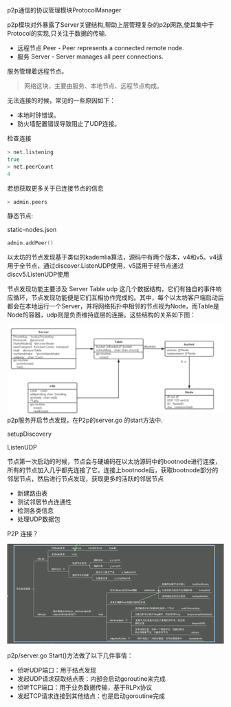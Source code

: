 p2p通信的协议管理模块ProtocolManager

p2p模块对外暴露了Server关键结构,帮助上层管理复杂的p2p网路,使其集中于Protocol的实现,只关注于数据的传输.

* 远程节点 Peer - Peer represents a connected remote node.
* 服务 Server - Server manages all peer connections.

服务管理着远程节点。

> 网络这块，主要由服务、本地节点、远程节点构成。

无法连接的时候，常见的一些原因如下：

* 本地时钟错误。
* 防火墙配置错误导致阻止了UDP连接。

检查连接

```go
> net.listening
true
> net.peerCount
4
```

若想获取更多关于已连接节点的信息

```go
> admin.peers
```

静态节点:

static-nodes.json

```go
admin.addPeer()
```

以太坊的节点发现基于类似的kademlia算法，源码中有两个版本，v4和v5。v4适用于全节点，通过discover.ListenUDP使用，v5适用于轻节点通过discv5.ListenUDP使用

节点发现功能主要涉及 Server Table udp 这几个数据结构，它们有独自的事件响应循环，节点发现功能便是它们互相协作完成的。其中，每个以太坊客户端启动后都会在本地运行一个Server，并将网络拓扑中相邻的节点视为Node，而Table是Node的容器，udp则是负责维持底层的连接。这些结构的关系如下图：

![](/assets/server-table-udp.png)p2p服务开启节点发现，在P2p的server.go 的start方法中.

setupDiscovery

ListenUDP

节点第一次启动的时候，节点会与硬编码在以太坊源码中的bootnode进行连接，所有的节点加入几乎都先连接了它。连接上bootnode后，获取bootnode部分的邻居节点，然后进行节点发现，获取更多的活跃的邻居节点

* 新建路由表
* 测试邻居节点连通性
* 检测各类信息
* 处理UDP数据包

P2P 连接？

![](/assets/p2p-xmind.png)

p2p/server.go Start\(\)方法做了以下几件事情：

* 侦听UDP端口：用于结点发现
* 发起UDP请求获取结点表：内部会启动goroutine来完成
* 侦听TCP端口：用于业务数据传输，基于RLPx协议
* 发起TCP请求连接到其他结点：也是启动goroutine完成





